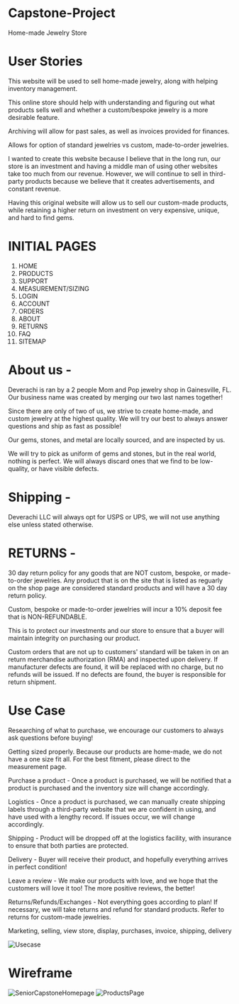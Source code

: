 # Capstone-Project

 Home-made Jewelry Store
 
# User Stories

This website will be used to sell home-made jewelry, along with helping inventory management.

This online store should help with understanding and figuring out what products sells well and whether a custom/bespoke jewelry is a more desirable feature.

Archiving will allow for past sales, as well as invoices provided for finances.

Allows for option of standard jewelries vs custom, made-to-order jewelries.

I wanted to create this website because I believe that in the long run, our store is an investment and having a middle man of using other websites take too much from our revenue. However, we will continue to sell in third-party products because we believe that it creates advertisements, and constant revenue. 

Having this original website will allow us to sell our custom-made products, while retaining a higher return on investment on very expensive, unique, and hard to find gems.

# INITIAL PAGES 

1. HOME
2. PRODUCTS
3. SUPPORT
4. MEASUREMENT/SIZING
5. LOGIN
6. ACCOUNT
7. ORDERS
8. ABOUT
9. RETURNS
10. FAQ
11. SITEMAP

# About us -

Deverachi is ran by a 2 people Mom and Pop jewelry shop in Gainesville, FL. Our business name was created by merging our two last names together!

Since there are only of two of us, we strive to create home-made, and custom jewelry at the highest quality. We will try our best to always answer questions and ship as fast as possible! 

Our gems, stones, and metal are locally sourced, and are inspected by us.

We will try to pick as uniform of gems and stones, but in the real world, nothing is perfect. We will always discard ones that we find to be low-quality, or have visible defects.

# Shipping - 

Deverachi LLC will always opt for USPS or UPS, we will not use anything else unless stated otherwise.

# RETURNS - 
30 day return policy for any goods that are NOT custom, bespoke, or made-to-order jewelries. Any product that is on the site that is listed as reguarly on the shop page are considered standard products and will have a 30 day return policy.

Custom, bespoke or made-to-order jewelries will incur a 10% deposit fee that is NON-REFUNDABLE.

This is to protect our investments and our store to ensure that a buyer will maintain integrity on purchasing our product. 

Custom orders that are not up to customers' standard will be taken in on an return merchandise authorization (RMA) and inspected upon delivery. If manufacturer defects are found, it will be replaced with no charge, but no refunds will be issued. 
If no defects are found, the buyer is responsible for return shipment.

# Use Case

Researching of what to purchase, we encourage our customers to always ask questions before buying! 

Getting sized properly. Because our products are home-made, we do not have a one size fit all. For the best fitment, please direct to the measurement page. 

Purchase a product - Once a product is purchased, we will be notified that a product is purchased and the inventory size will change accordingly.

Logistics - Once a product is purchased, we can manually create shipping labels through a third-party website that we are confident in using, and have used with a lengthy record. If issues occur, we will change accordingly.

Shipping - Product will be dropped off at the logistics facility, with insurance to ensure that both parties are protected. 

Delivery - Buyer will receive their product, and hopefully everything arrives in perfect condition! 

Leave a review - We make our products with love, and we hope that the customers will love it too! The more positive reviews, the better!

Returns/Refunds/Exchanges - Not everything goes according to plan! If necessary, we will take returns and refund for standard products. Refer to returns for custom-made jewelries.

Marketing, selling, view store, display, purchases, invoice, shipping, delivery

![Usecase](https://github.com/jdevera0607/Capstone-Project/assets/114884200/fc66de47-07e4-4ce0-ba70-992a6249d2b3)


# Wireframe

![SeniorCapstoneHomepage](https://github.com/jdevera0607/Capstone-Project/assets/114884200/604147e9-8585-4cbe-8a40-b6ad66be3945)
![ProductsPage](https://github.com/jdevera0607/Capstone-Project/assets/114884200/cd5017ab-a8c4-4efe-a925-9599cfaaa889)


